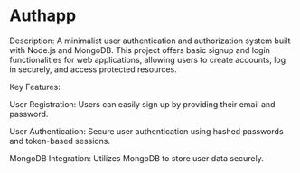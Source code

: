 # Authapp
  

Description: A minimalist user authentication and authorization system built with Node.js and MongoDB. This project offers basic signup and login functionalities for web applications, allowing users to create accounts, log in securely, and access protected resources.




Key Features:

User Registration: Users can easily sign up by providing their email and password.

User Authentication: Secure user authentication using hashed passwords and token-based sessions.

MongoDB Integration: Utilizes MongoDB to store user data securely.
